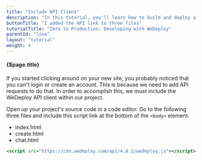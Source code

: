 ```yaml
---
title: "Include API Client"
description: "In this tutorial, you'll learn how to build and deploy a chat app with WeDeploy."
buttonTitle: "I added the API link to three files"
tutorialTitle: "Zero to Production: Developing with WeDeploy"
parentId: "lsna"
layout: "tutorial"
weight: 4
---
```


#### {$page.title}

If you started clicking around on your new site, you probably noticed that you can't login or create an account. This is because we need to add API requests to do that. In order to accomplish this, we must include the WeDeploy API client within our project.

Open up your project's source code in a code editor. Go to the following three files and include this script link at the bottom of the `<body>` element.

<ul class="checklist">
  <li>index.html</li>
  <li>create.html</li>
  <li>chat.html</li>
</ul>

```xml
<script src="https://cdn.wedeploy.com/api/4.0.1/wedeploy.js"></script>
```
